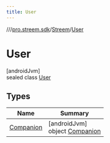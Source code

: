 ```yaml
---
title: User
---
```

//[<root>](../../../../index.html)/[pro.streem.sdk](../../index.html)/[Streem](../index.html)/[User](index.html)



# User



[androidJvm]\
sealed class [User](index.html)



## Types


| Name | Summary |
|---|---|
| [Companion](-companion/index.html) | [androidJvm]<br>object [Companion](-companion/index.html) |

